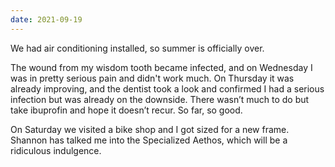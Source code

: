```yaml
---
date: 2021-09-19
---
```


We had air conditioning installed, so summer is officially over.

The wound from my wisdom tooth became infected, and on Wednesday I was in pretty serious pain and didn't work much. On Thursday it was already improving, and the dentist took a look and confirmed I had a serious infection but was already on the downside. There wasn’t much to do but take ibuprofin and hope it doesn’t recur. So far, so good.

On Saturday we visited a bike shop and I got sized for a new frame. Shannon has talked me into the Specialized Aethos, which will be a ridiculous indulgence.
